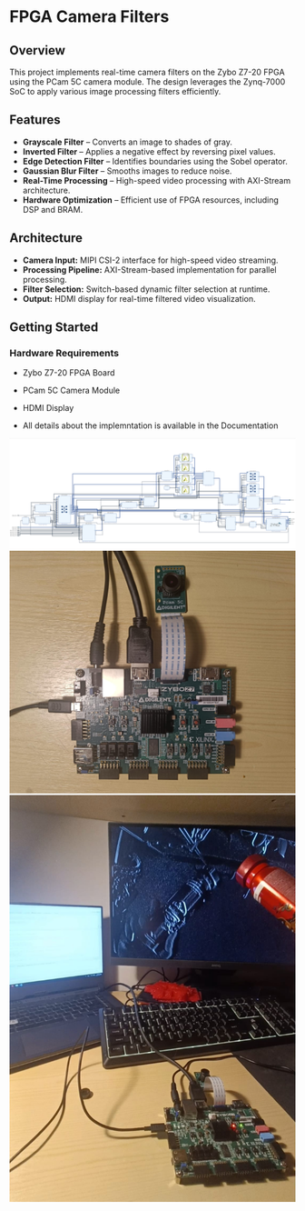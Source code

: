 # FPGA Camera Filters

## Overview
This project implements real-time camera filters on the Zybo Z7-20 FPGA using the PCam 5C camera module. The design leverages the Zynq-7000 SoC to apply various image processing filters efficiently.

## Features
- **Grayscale Filter** – Converts an image to shades of gray.
- **Inverted Filter** – Applies a negative effect by reversing pixel values.
- **Edge Detection Filter** – Identifies boundaries using the Sobel operator.
- **Gaussian Blur Filter** – Smooths images to reduce noise.
- **Real-Time Processing** – High-speed video processing with AXI-Stream architecture.
- **Hardware Optimization** – Efficient use of FPGA resources, including DSP and BRAM.

## Architecture
- **Camera Input:** MIPI CSI-2 interface for high-speed video streaming.
- **Processing Pipeline:** AXI-Stream-based implementation for parallel processing.
- **Filter Selection:** Switch-based dynamic filter selection at runtime.
- **Output:** HDMI display for real-time filtered video visualization.

## Getting Started
### Hardware Requirements
- Zybo Z7-20 FPGA Board
- PCam 5C Camera Module
- HDMI Display

- All details about the implemntation is available in the Documentation

![FPGA Block Diagram](images/diagram.png)
![FPGA Setup](images/FPGA.jpg)
![Edge Detection Test](images/edg.jpg)

